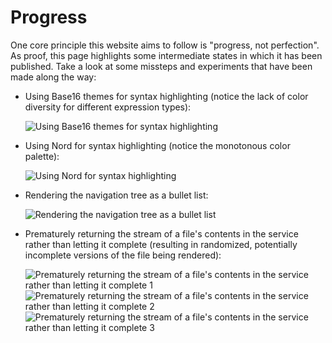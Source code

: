 # Progress

One core principle this website aims to follow is "progress, not perfection". As proof, this page highlights some intermediate states in which it has been published. Take a look at some missteps and experiments that have been made along the way:

* Using Base16 themes for syntax highlighting (notice the lack of color diversity for different expression types):

    ![Using Base16 themes for syntax highlighting](https://media.githubusercontent.com/media/andrew-selvia/journal/main/photos/base16-syntax-highlighting.png)

* Using Nord for syntax highlighting (notice the monotonous color palette):

    ![Using Nord for syntax highlighting](https://media.githubusercontent.com/media/andrew-selvia/journal/main/photos/nord-syntax-highlighting.png)

* Rendering the navigation tree as a bullet list:

    ![Rendering the navigation tree as a bullet list](https://media.githubusercontent.com/media/andrew-selvia/journal/main/photos/bullet-list-navigation-tree.png)

* Prematurely returning the stream of a file's contents in the service rather than letting it complete (resulting in randomized, potentially incomplete versions of the file being rendered):

    ![Prematurely returning the stream of a file's contents in the service rather than letting it complete 1](https://media.githubusercontent.com/media/andrew-selvia/journal/main/photos/premature-stream-closing-1.png)
    ![Prematurely returning the stream of a file's contents in the service rather than letting it complete 2](https://media.githubusercontent.com/media/andrew-selvia/journal/main/photos/premature-stream-closing-2.png)
    ![Prematurely returning the stream of a file's contents in the service rather than letting it complete 3](https://media.githubusercontent.com/media/andrew-selvia/journal/main/photos/premature-stream-closing-3.png)
